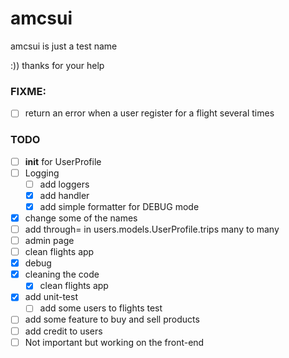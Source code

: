 # amcsui

amcsui is just a test name
 
:))
thanks for your help

### FIXME:
- [ ] return an error when a user register for a flight several times


### TODO
- [ ] __init__ for UserProfile
- [ ] Logging
  - [ ] add loggers
  - [x] add handler
  - [x] add simple formatter for DEBUG mode
- [x] change some of the names
- [ ] add through= in users.models.UserProfile.trips many to many
- [ ] admin page
- [ ] clean flights app
- [x] debug
- [x] cleaning the code
  - [x] clean flights app 
- [x] add unit-test
  - [ ] add some users to flights test 
- [ ] add some feature to buy and sell products
- [ ] add credit to users
- [ ] Not important but working on the front-end
